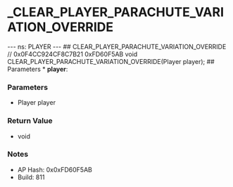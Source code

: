 # _CLEAR_PLAYER_PARACHUTE_VARIATION_OVERRIDE

--- ns: PLAYER --- ## CLEAR_PLAYER_PARACHUTE_VARIATION_OVERRIDE  // 0x0F4CC924CF8C7B21 0xFD60F5AB void CLEAR_PLAYER_PARACHUTE_VARIATION_OVERRIDE(Player player);   ## Parameters * **player**:

### Parameters
* Player player

### Return Value
* void

### Notes
* AP Hash: 0x0xFD60F5AB
* Build: 811

